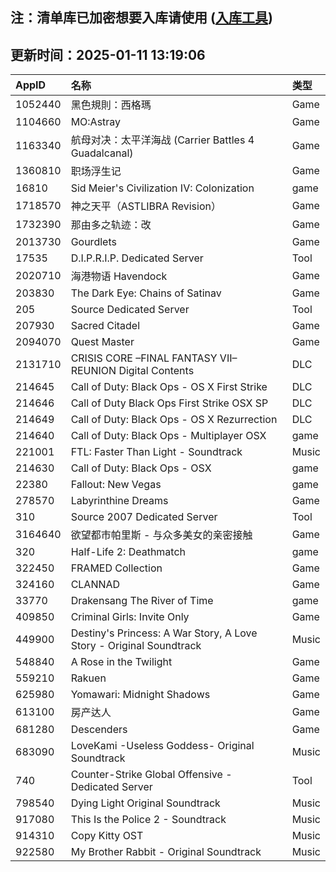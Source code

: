 ## 注：清单库已加密想要入库请使用 ([入库工具](https://github.com/BlankTMing/ManifestAutoUpdate/releases))

## 更新时间：2025-01-11 13:19:06
| AppID | 名称 | 类型  |
| :-------------------- | :----------------------------- | :----------- |
| 1052440 | 黑色規則：西格瑪| Game |
| 1104660 | MO:Astray| Game |
| 1163340 | 航母对决：太平洋海战 (Carrier Battles 4 Guadalcanal)| Game |
| 1360810 | 职场浮生记| Game |
| 16810 | Sid Meier's Civilization IV: Colonization| game |
| 1718570 | 神之天平（ASTLIBRA Revision）| Game |
| 1732390 | 那由多之轨迹：改| Game |
| 2013730 | Gourdlets| Game |
| 17535 | D.I.P.R.I.P. Dedicated Server| Tool |
| 2020710 | 海港物语 Havendock| Game |
| 203830 | The Dark Eye: Chains of Satinav| Game |
| 205 | Source Dedicated Server| Tool |
| 207930 | Sacred Citadel| Game |
| 2094070 | Quest Master| Game |
| 2131710 | CRISIS CORE –FINAL FANTASY VII– REUNION Digital Contents| DLC |
| 214645 | Call of Duty: Black Ops - OS X First Strike| DLC |
| 214646 | Call of Duty Black Ops First Strike OSX SP| DLC |
| 214649 | Call of Duty: Black Ops - OS X Rezurrection| DLC |
| 214640 | Call of Duty: Black Ops - Multiplayer OSX| game |
| 221001 | FTL: Faster Than Light - Soundtrack| Music |
| 214630 | Call of Duty: Black Ops - OSX| game |
| 22380 | Fallout: New Vegas| game |
| 278570 | Labyrinthine Dreams| Game |
| 310 | Source 2007 Dedicated Server| Tool |
| 3164640 | 欲望都市帕里斯 - 与众多美女的亲密接触| Game |
| 320 | Half-Life 2: Deathmatch| game |
| 322450 | FRAMED Collection| Game |
| 324160 | CLANNAD| Game |
| 33770 | Drakensang The River of Time| game |
| 409850 | Criminal Girls: Invite Only| Game |
| 449900 | Destiny's Princess: A War Story, A Love Story - Original Soundtrack| Music |
| 548840 | A Rose in the Twilight| Game |
| 559210 | Rakuen| Game |
| 625980 | Yomawari: Midnight Shadows| Game |
| 613100 | 房产达人| Game |
| 681280 | Descenders| Game |
| 683090 | LoveKami -Useless Goddess- Original Soundtrack| Music |
| 740 | Counter-Strike Global Offensive - Dedicated Server| Tool |
| 798540 | Dying Light Original Soundtrack| Music |
| 917080 | This Is the Police 2 - Soundtrack| Music |
| 914310 | Copy Kitty OST| Music |
| 922580 | My Brother Rabbit - Original Soundtrack| Music |
